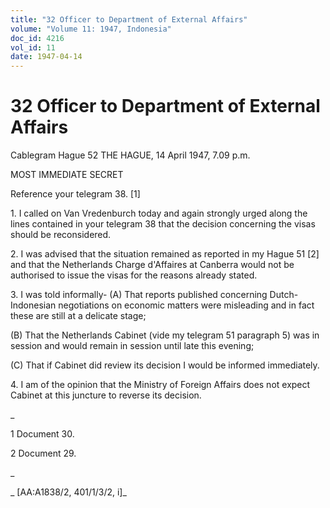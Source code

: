 ```yaml
---
title: "32 Officer to Department of External Affairs"
volume: "Volume 11: 1947, Indonesia"
doc_id: 4216
vol_id: 11
date: 1947-04-14
---
```


# 32 Officer to Department of External Affairs

Cablegram Hague 52 THE HAGUE, 14 April 1947, 7.09 p.m.

MOST IMMEDIATE SECRET

Reference your telegram 38. [1]

1\. I called on Van Vredenburch today and again strongly urged along the lines contained in your telegram 38 that the decision concerning the visas should be reconsidered.

2\. I was advised that the situation remained as reported in my Hague 51 [2] and that the Netherlands Charge d'Affaires at Canberra would not be authorised to issue the visas for the reasons already stated.

3\. I was told informally- (A) That reports published concerning Dutch-Indonesian negotiations on economic matters were misleading and in fact these are still at a delicate stage;

(B) That the Netherlands Cabinet (vide my telegram 51 paragraph 5) was in session and would remain in session until late this evening;

(C) That if Cabinet did review its decision I would be informed immediately.

4\. I am of the opinion that the Ministry of Foreign Affairs does not expect Cabinet at this juncture to reverse its decision.

_

1 Document 30.

2 Document 29.

_

_ [AA:A1838/2, 401/1/3/2, i]_
